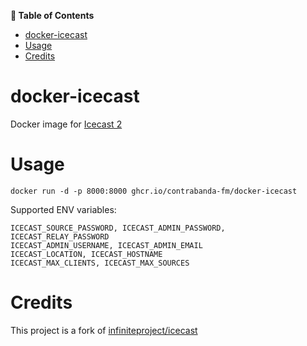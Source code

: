 <!-- START doctoc.sh generated TOC please keep comment here to allow auto update -->
<!-- DO NOT EDIT THIS SECTION, INSTEAD RE-RUN doctoc.sh TO UPDATE -->
**:book: Table of Contents**

- [docker-icecast](#docker-icecast)
- [Usage](#usage)
- [Credits](#credits)

<!-- END doctoc.sh generated TOC please keep comment here to allow auto update -->
# docker-icecast

Docker image for [Icecast 2](https://icecast.org/)

# Usage

```
docker run -d -p 8000:8000 ghcr.io/contrabanda-fm/docker-icecast
```

Supported ENV variables:

```
ICECAST_SOURCE_PASSWORD, ICECAST_ADMIN_PASSWORD, ICECAST_RELAY_PASSWORD
ICECAST_ADMIN_USERNAME, ICECAST_ADMIN_EMAIL
ICECAST_LOCATION, ICECAST_HOSTNAME
ICECAST_MAX_CLIENTS, ICECAST_MAX_SOURCES
```

# Credits

This project is a fork of [infiniteproject/icecast](https://github.com/infiniteproject/icecast)
